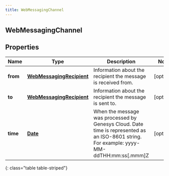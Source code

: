 ```yaml
---
title: WebMessagingChannel
---
```

## WebMessagingChannel


## Properties

| Name | Type | Description | Notes |
| ------------ | ------------- | ------------- | ------------- |
| **from** | <!----><!---->[**WebMessagingRecipient**](WebMessagingRecipient.html)<!----> | Information about the recipient the message is received from. |  [optional] |
| **to** | <!----><!---->[**WebMessagingRecipient**](WebMessagingRecipient.html)<!----> | Information about the recipient the message is sent to. |  [optional] |
| **time** | <!----><!---->[**Date**](Date.html)<!----> | When the message was processed by Genesys Cloud. Date time is represented as an ISO-8601 string. For example: yyyy-MM-ddTHH:mm:ss[.mmm]Z |  [optional] |
{: class="table table-striped"}



